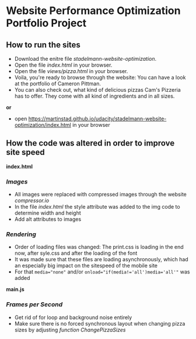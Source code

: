 # Website Performance Optimization Portfolio Project

## How to run the sites

* Download the enitre file _stadelmann-website-optimization_.
* Open the file _index.html_ in your browser.
* Open the file _views/pizza.html_ in your browser.
* Voila, you're ready to browse through the website: You can have a look at the portfolio of Cameron Pittman.
* You can also check out, what kind of delicious pizzas Cam's Pizzeria has to offer. They come with all kind of ingredients and in all sizes.

**or**

* open https://martinstad.github.io/udacity/stadelmann-website-optimization/index.html in your browser

## How the code was altered in order to improve site speed

**index.html**

### _Images_

* All images were replaced with compressed images through the website _compressor.io_
* In the file _index.html_ the style attribute was added to the img code to determine width and height
* Add alt attributes to images

### _Rendering_

* Order of loading files was changed: The print.css is loading in the end now, after syle.css and after the loading of the font
* It was made sure that these files are loading asynchronously, which had an especially big impact on the sitespeed of the mobile site
* For that `media="none"` and/or  `onload="if(media!='all')media='all'"` was added

**main.js**

### _Frames per Second_
* Get rid of for loop and background noise entirely
* Make sure there is no forced synchronous layout when changing pizza sizes by adjusting _function ChangePizzaSizes_
